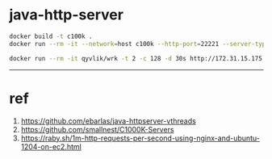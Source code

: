 # java-http-server

```bash
docker build -t c100k .
docker run --rm -it --network=host c100k --http-port=22221 --server-type=jdk21
```

```bash
docker run --rm -it qyvlik/wrk -t 2 -c 128 -d 30s http://172.31.15.175:22221
```

---

# ref

1. https://github.com/ebarlas/java-httpserver-vthreads
2. https://github.com/smallnest/C1000K-Servers
3. https://raby.sh/1m-http-requests-per-second-using-nginx-and-ubuntu-1204-on-ec2.html


